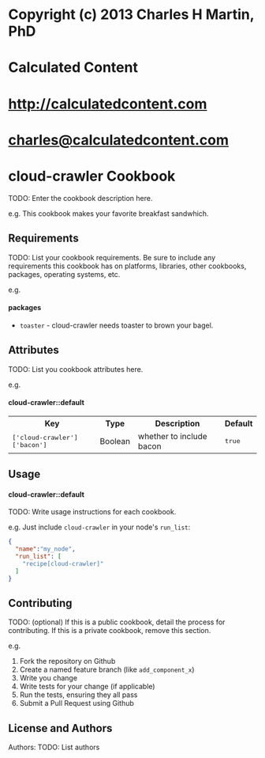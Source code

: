 #
# Copyright (c) 2013 Charles H Martin, PhD
#  
#  Calculated Content 
#  http://calculatedcontent.com
#  charles@calculatedcontent.com
#
cloud-crawler Cookbook
======================
TODO: Enter the cookbook description here.

e.g.
This cookbook makes your favorite breakfast sandwhich.

Requirements
------------
TODO: List your cookbook requirements. Be sure to include any requirements this cookbook has on platforms, libraries, other cookbooks, packages, operating systems, etc.

e.g.
#### packages
- `toaster` - cloud-crawler needs toaster to brown your bagel.

Attributes
----------
TODO: List you cookbook attributes here.

e.g.
#### cloud-crawler::default
<table>
  <tr>
    <th>Key</th>
    <th>Type</th>
    <th>Description</th>
    <th>Default</th>
  </tr>
  <tr>
    <td><tt>['cloud-crawler']['bacon']</tt></td>
    <td>Boolean</td>
    <td>whether to include bacon</td>
    <td><tt>true</tt></td>
  </tr>
</table>

Usage
-----
#### cloud-crawler::default
TODO: Write usage instructions for each cookbook.

e.g.
Just include `cloud-crawler` in your node's `run_list`:

```json
{
  "name":"my_node",
  "run_list": [
    "recipe[cloud-crawler]"
  ]
}
```

Contributing
------------
TODO: (optional) If this is a public cookbook, detail the process for contributing. If this is a private cookbook, remove this section.

e.g.
1. Fork the repository on Github
2. Create a named feature branch (like `add_component_x`)
3. Write you change
4. Write tests for your change (if applicable)
5. Run the tests, ensuring they all pass
6. Submit a Pull Request using Github

License and Authors
-------------------
Authors: TODO: List authors
